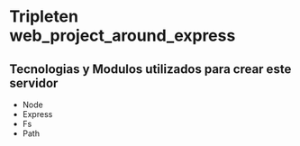 # Tripleten web_project_around_express

## Tecnologias y Modulos utilizados para crear este servidor
  
  * Node
  * Express
  * Fs
  * Path
